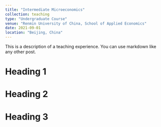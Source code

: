 ```yaml
---
title: "Intermediate Microeconomics"
collection: teaching
type: "Undergraduate Course"
venue: "Renmin University of China, School of Applied Economics"
date: 2021-09-01
location: "Beijing, China"
---
```


This is a description of a teaching experience. You can use markdown like any other post.

Heading 1
======

Heading 2
======

Heading 3
======
